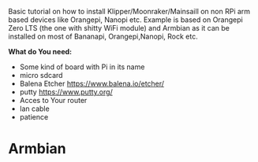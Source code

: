 Basic tutorial on how to install Klipper/Moonraker/Mainsaill on non RPi arm based devices like Orangepi, Nanopi etc.
Example is based on Orangepi Zero LTS (the one with shitty WiFi module) and Armbian as it can be installed on most of Bananapi, Orangepi,Nanopi, Rock etc.

**What do You need:**
- Some kind of board with Pi in its name
- micro sdcard 
- Balena Etcher https://www.balena.io/etcher/
- putty https://www.putty.org/
- Acces to Your router
- lan cable
- patience

# Armbian
